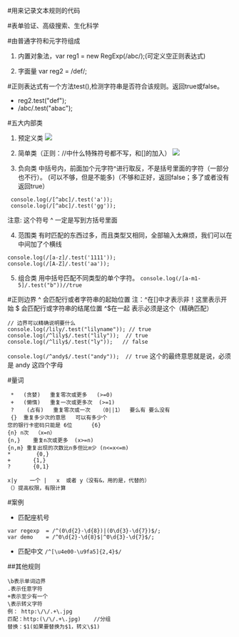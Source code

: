 #用来记录文本规则的代码

#表单验证、高级搜索、生化科学

#由普通字符和元字符组成
1. 内置对象法，var reg1 = new RegExp(/abc/);(可定义空正则表达式)

1. 字面量  var reg2 = /def/;

#正则表达式有一个方法test(),检测字符串是否符合该规则。返回true或false。
- reg2.test("def");
- /abc/.test("abac");


#五大内部类


1. 预定义类
![](/assets/360截图20170902181158621.jpg)

2. 简单类（正则：//中什么特殊符号都不写，和[]的加入）
![](/assets/360截图20170903004655582.jpg)

3. 负向类
中括号内，前面加个元字符^进行取反，不是括号里面的字符（一部分也不行）。
(可以不够，但是不能多)（不够和正好，返回false；多了或者没有返回true）
```
 console.log(/[^abc]/.test('a'));
 console.log(/[^abc]/.test('gg'));
```
注意:  这个符号 ^  一定是写到方括号里面

4. 范围类
有时匹配的东西过多，而且类型又相同，全部输入太麻烦，我们可以在中间加了个横线
```
console.log(/[a-z]/.test('1111'));
console.log(/[A-Z]/.test('aa'));
```

5. 组合类
用中括号匹配不同类型的单个字符。
`console.log(/[a-m1-5]/.test("b"))//true`


#正则边界
^ 会匹配行或者字符串的起始位置
注：^在[]中才表示非！这里表示开始
$ 会匹配行或字符串的结尾位置
^$在一起 表示必须是这个（精确匹配）
```
// 边界可以精确说明要什么
console.log(/lily/.test("lilyname")); // true
console.log(/^lily$/.test("lily"));  // true
console.log(/^lily$/.test("ly"));   // false
```
`console.log(/^andy$/.test("andy"));  // true`
这个的最终意思就是说，必须是 andy 这四个字母

#量词
```
 *   (贪婪)   重复零次或更多   (>=0)
 +   (懒惰)   重复一次或更多次  (>=1)
 ?    (占有)   重复零次或一次   （0||1）  要么有 要么没有
 {}  重复多少次的意思   可以有多少个  
您的银行卡密码只能是 6位      {6}
{n}	n次	（x=n）  
{n,}	重复n次或更多  (x>=n)
{n,m} 重复出现的次数比n多但比m少 (n<=x<=m)
*   	 {0,}
+	    {1,}
?	    {0,1}

x|y    一个 |   x  或者 y（没有&，用的是，代替的） 
（）提高权限，有限计算
 ```

#案例

- 匹配座机号
```
var regexp  = /^(0\d{2}-\d{8})|(0\d{3}-\d{7})$/;
var demo    = /^0\d{2}-\d{8}$|^0\d{3}-\d{7}$/;
```

- 匹配中文
`/^[\u4e00-\u9fa5]{2,4}$/ `




##其他规则

```
\b表示单词边界
.表示任意字符
+表示至少有一个
\表示转义字符
例： http:\/\/.+\.jpg
匹配：http:(\/\/.+\.jpg)    //分组
替换：$1(如果要替换为$1，转义\$1)

```





























